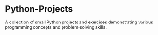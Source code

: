 # Python-Projects
A collection of small Python projects and exercises demonstrating various programming concepts and problem-solving skills.

